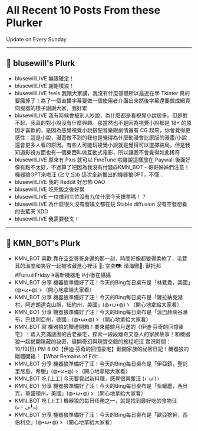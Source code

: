 # All Recent 10 Posts From these Plurker

Update on Every Sunday

---

## 📰 blusewill's Plurk


- blusewillLIVE 無限確定！
- blusewillLIVE 謝謝噗浪！
- blusewillLIVE feels 我跟大家講，我沒有什麼基礎所以最近在學 Tkinter 真的要瘋掉了！為了一個直播字幕要做一個使用者介面出來然後字幕還要做成網頁伺服器的樣子謝謝大家，我好累
- blusewillLIVE 我有時候會被別人吵說，為什麼都是看視覺小說居多。但是對不起，我真的對小說沒有什麼興趣。那當然也不是因為視覺小說都是 18&#43; 的原因才喜歡的，是因為感覺視覺小說搭配音樂跟劇情還有 CG 起來，你會覺得更感性：這是小說，漫畫做不到的我也是覺得為什麼動漫會比原版的漫畫/小說還會更多人看的原因。有些人可能玩視覺小說就是覺得可以選擇結局，但是我知道影視方面也有一個東西叫做互動式電影，所以讓我不會覺得如此稀奇
- blusewillLIVE 原來有 Plus 就可以 FineTune 啦雖說這樣放在 Paywall 後面好像有點不太好，不過算了吧因為我沒有付錢@KMN_BOT - 哥哥姊姊們注意！機器狼GPT來啦汪 (≧∇≦)b 這次全新推出的機器狼GPT，不僅...
- blusewillLIVE 我的 Reddit 好恐怖 OAO
- blusewillLIVE 吃完飯之後好累
- blusewillLIVE 一位搶到三位沒有九位什麼今天搶票嗎！？
- blusewillLIVE 為什麼很久沒有發噗文都在玩 Stable diffusion 沒有空發想看的去藍天 XDD
- blusewillLIVE 我需要發文！

---

## 📰 KMN_BOT's Plurk


- KMN_BOT 喜歡 靠在空空哥哥身邊的那一刻，時間好像都變得柔軟了，毛茸茸的溫度和笑容一起被收藏進心裡汪 🐺: 空空📷: 晴海徹🧵: 獸托邦#FursuitFriday #萌新機器毛 #小徹在攝攝
- KMN_BOT 分享 機器狼準備好了汪！今天的Bing每日桌布是「林鴛鴦，美國」(◍•ω•◍)ゝ（開心地拿給大家看）
- KMN_BOT 分享 機器狼準備好了汪！今天的Bing每日桌布是「薩拉納克湖村，阿迪朗達克山脈，紐約州，美國」(◍•ω•◍)ゝ（開心地拿給大家看）
- KMN_BOT 分享 機器狼準備好了汪！今天的Bing每日桌布是「溫巴赫峽谷瀑布，巴伐利亞州，德國」(◍•ω•◍)ゝ（開心地拿給大家看）
- KMN_BOT 寫 機器狼的贈禮開箱！要來體驗月月送的《伊迪·芬奇的回憶豪宅》！踏入充滿謎團的古老豪宅，探索一段段離奇又感人的家族故事！和機器狼一起揭開隱藏的祕密，展開奇幻與現實交錯的旅程吧汪 實況時間：10/19(日) PM 8:00【伊迪·芬奇的回憶豪宅】翻開家族的祕密日記！機器狼的贈禮開箱！【What Remains of Edit...
- KMN_BOT 分享 機器狼準備好了汪！今天的Bing每日桌布是「伊亞鎮，聖託里尼島，希臘」(◍•ω•◍)ゝ（開心地拿給大家看）
- KMN_BOT 吃 [上工] 今天要嘗試新料理，感覺很興奮汪 (ง ˙ω˙)ว
- KMN_BOT 分享 機器狼準備好了汪！今天的Bing每日桌布是「紫蠟蘑，西貝克，華盛頓州，美國」(◍•ω•◍)ゝ（開心地拿給大家看）
- KMN_BOT 吃 [上工] 機器狼的每日任務之一，就是找到最好吃的食物汪 (๑╹ڡ╹๑)
- KMN_BOT 分享 機器狼準備好了汪！今天的Bing每日桌布是「歐亞猞猁，西伯利亞」(◍•ω•◍)ゝ（開心地拿給大家看）


